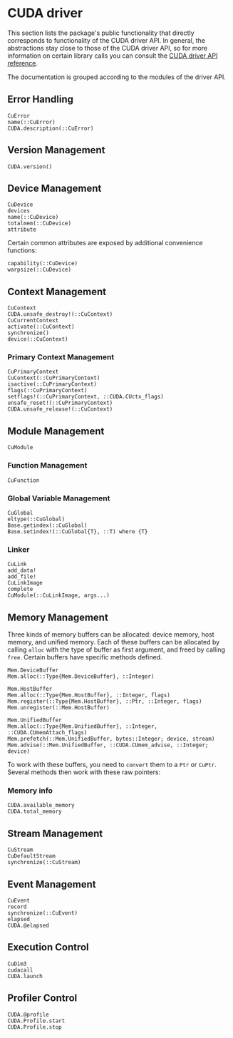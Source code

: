 # CUDA driver

This section lists the package's public functionality that directly corresponds to
functionality of the CUDA driver API. In general, the abstractions stay close to those of
the CUDA driver API, so for more information on certain library calls you can consult the
[CUDA driver API reference](http://docs.nvidia.com/cuda/cuda-driver-api/).

The documentation is grouped according to the modules of the driver API.


## Error Handling

```@docs
CuError
name(::CuError)
CUDA.description(::CuError)
```


## Version Management

```@docs
CUDA.version()
```


## Device Management

```@docs
CuDevice
devices
name(::CuDevice)
totalmem(::CuDevice)
attribute
```

Certain common attributes are exposed by additional convenience functions:

```@docs
capability(::CuDevice)
warpsize(::CuDevice)
```


## Context Management

```@docs
CuContext
CUDA.unsafe_destroy!(::CuContext)
CuCurrentContext
activate(::CuContext)
synchronize()
device(::CuContext)
```

### Primary Context Management

```@docs
CuPrimaryContext
CuContext(::CuPrimaryContext)
isactive(::CuPrimaryContext)
flags(::CuPrimaryContext)
setflags!(::CuPrimaryContext, ::CUDA.CUctx_flags)
unsafe_reset!(::CuPrimaryContext)
CUDA.unsafe_release!(::CuContext)
```


## Module Management

```@docs
CuModule
```

### Function Management

```@docs
CuFunction
```

### Global Variable Management

```@docs
CuGlobal
eltype(::CuGlobal)
Base.getindex(::CuGlobal)
Base.setindex!(::CuGlobal{T}, ::T) where {T}
```

### Linker

```@docs
CuLink
add_data!
add_file!
CuLinkImage
complete
CuModule(::CuLinkImage, args...)
```


## Memory Management

Three kinds of memory buffers can be allocated: device memory, host memory, and unified
memory. Each of these buffers can be allocated by calling `alloc` with the type of buffer as
first argument, and freed by calling `free`. Certain buffers have specific methods defined.

```@docs
Mem.DeviceBuffer
Mem.alloc(::Type{Mem.DeviceBuffer}, ::Integer)
```

```@docs
Mem.HostBuffer
Mem.alloc(::Type{Mem.HostBuffer}, ::Integer, flags)
Mem.register(::Type{Mem.HostBuffer}, ::Ptr, ::Integer, flags)
Mem.unregister(::Mem.HostBuffer)
```

```@docs
Mem.UnifiedBuffer
Mem.alloc(::Type{Mem.UnifiedBuffer}, ::Integer, ::CUDA.CUmemAttach_flags)
Mem.prefetch(::Mem.UnifiedBuffer, bytes::Integer; device, stream)
Mem.advise(::Mem.UnifiedBuffer, ::CUDA.CUmem_advise, ::Integer; device)
```

To work with these buffers, you need to `convert` them to a `Ptr` or `CuPtr`. Several
methods then work with these raw pointers:



### Memory info

```@docs
CUDA.available_memory
CUDA.total_memory
```


## Stream Management

```@docs
CuStream
CuDefaultStream
synchronize(::CuStream)
```

## Event Management

```@docs
CuEvent
record
synchronize(::CuEvent)
elapsed
CUDA.@elapsed
```

## Execution Control

```@docs
CuDim3
cudacall
CUDA.launch
```

## Profiler Control

```@docs
CUDA.@profile
CUDA.Profile.start
CUDA.Profile.stop
```
